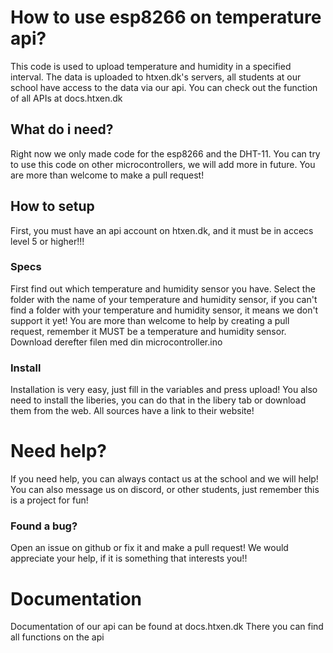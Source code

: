 # How to use esp8266 on temperature api?
This code is used to upload temperature and humidity in a specified interval. 
The data is uploaded to htxen.dk's servers, 
all students at our school have access to the data via our api. 
You can check out the function of all APIs at docs.htxen.dk

## What do i need?
Right now we only made code for the esp8266 and the DHT-11. 
You can try to use this code on other microcontrollers, we will add more in future.
You are more than welcome to make a pull request!

## How to setup
First, you must have an api account on htxen.dk, and it must be in accecs level 5 or higher!!!
### Specs
First find out which temperature and humidity sensor you have.
Select the folder with the name of your temperature and humidity sensor,
if you can't find a folder with your temperature and humidity sensor, it means we don't support it yet!
You are more than welcome to help by creating a pull request, remember it MUST be a temperature and humidity sensor.
Download derefter filen med din microcontroller.ino
### Install
Installation is very easy, just fill in the variables and press upload!
You also need to install the liberies, you can do that in the libery tab or download them from the web.
All sources have a link to their website!

# Need help?
If you need help, you can always contact us at the school and we will help!
You can also message us on discord, or other students, just remember this is a project for fun!

### Found a bug? 
Open an issue on github or fix it and make a pull request!
We would appreciate your help, if it is something that interests you!!



# Documentation
Documentation of our api can be found at docs.htxen.dk
There you can find all functions on the api
